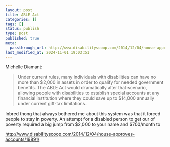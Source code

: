 ```yaml
---
layout: post
title: ABLE Act
categories: []
tags: []
status: publish
type: post
published: true
meta:
  passthrough_url: http://www.disabilityscoop.com/2014/12/04/house-approves-accounts/19891/
last_modified_at: 2024-11-01 19:03:51
---
```


Michelle Diamant:


>Under current rules, many individuals with disabilities can have no more than $2,000 in assets in order to qualify for needed government benefits. The ABLE Act would dramatically alter that scenario, allowing people with disabilities to establish special accounts at any financial institution where they could save up to $14,000 annually under current gift-tax limitations.



Inbred thong that always bothered me about this system was that it forced people to stay in poverty. An attempt for a disabled person to get our of poverty required a big jump from $2,000 to your name and $700/month to


http://www.disabilityscoop.com/2014/12/04/house-approves-accounts/19891/
